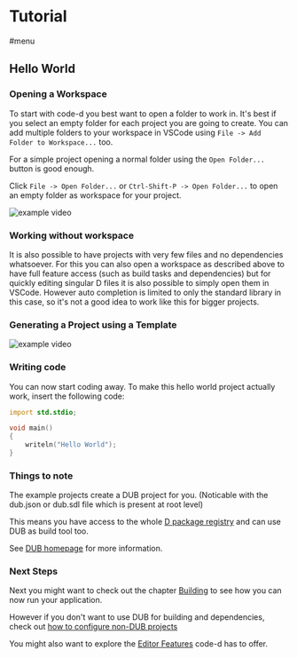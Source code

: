 # Tutorial

#menu

## Hello World

### Opening a Workspace

To start with code-d you best want to open a folder to work in. It's best if you select an empty folder for each project you are going to create. You can add multiple folders to your workspace in VSCode using `File -> Add Folder to Workspace...` too.

For a simple project opening a normal folder using the `Open Folder...` button is good enough.

Click `File -> Open Folder...` or `Ctrl-Shift-P -> Open Folder...` to open an empty folder as workspace for your project.

![example video](video_open_folder.gif)

### Working without workspace

It is also possible to have projects with very few files and no dependencies whatsoever. For this you can also open a workspace as described above to have full feature access (such as build tasks and dependencies) but for quickly editing singular D files it is also possible to simply open them in VSCode. However auto completion is limited to only the standard library in this case, so it's not a good idea to work like this for bigger projects.

### Generating a Project using a Template

![example video](video_create_project.gif)

### Writing code

You can now start coding away. To make this hello world project actually work, insert the following code:

```d
import std.stdio;

void main()
{
	writeln("Hello World");
}
```

### Things to note

The example projects create a DUB project for you. (Noticable with the dub.json or dub.sdl file which is present at root level)

This means you have access to the whole [D package registry](https://code.dlang.org) and can use DUB as build tool too.

See [DUB homepage](https://dub.pm) for more information.

### Next Steps

Next you might want to check out the chapter [Building](building.md) to see how you can now run your application.

However if you don't want to use DUB for building and dependencies, check out [how to configure non-DUB projects](non-dub.md)

You might also want to explore the [Editor Features](editing.md) code-d has to offer.
